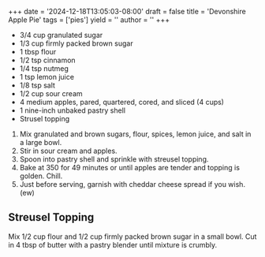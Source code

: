 +++
date = '2024-12-18T13:05:03-08:00'
draft = false
title = 'Devonshire Apple Pie'
tags = ['pies']
yield = ''
author = ''
+++

* 3/4 cup granulated sugar
* 1/3 cup firmly packed brown sugar
* 1 tbsp flour
* 1/2 tsp cinnamon
* 1/4 tsp nutmeg
* 1 tsp lemon juice
* 1/8 tsp salt
* 1/2 cup sour cream
* 4 medium apples, pared, quartered, cored, and sliced (4 cups)
* 1 nine-inch unbaked pastry shell
* Strusel topping

1. Mix granulated and brown sugars, flour, spices, lemon juice, and salt in a large bowl. 
2. Stir in sour cream and apples. 
3. Spoon into pastry shell and sprinkle with streusel topping.
4. Bake at 350 for 49 minutes or until apples are tender and topping is golden. Chill.
5. Just before serving, garnish with cheddar cheese spread if you wish. (ew)

## Streusel Topping
Mix 1/2 cup flour and 1/2 cup firmly packed brown sugar in a small bowl. Cut in 4 tbsp of butter with a pastry blender until mixture is crumbly.